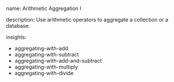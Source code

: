name: Arithmetic Aggregation I

description: Use arithmetic operators to aggregate a collection or a database.

insights:
  - aggregating-with-add
  - aggregating-with-subtract
  - aggregating-with-add-and-subtract
  - aggregating-with-multiply
  - aggregating-with-divide